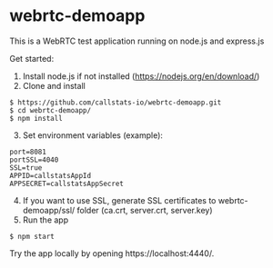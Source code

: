 # webrtc-demoapp

This is a WebRTC test application running on node.js and express.js


Get started:

1. Install node.js if not installed (https://nodejs.org/en/download/)
2. Clone and install
```
$ https://github.com/callstats-io/webrtc-demoapp.git
$ cd webrtc-demoapp/
$ npm install
```
3. Set environment variables (example):
```
port=8081
portSSL=4040
SSL=true
APPID=callstatsAppId
APPSECRET=callstatsAppSecret
```
4. If you want to use SSL, generate SSL certificates to webrtc-demoapp/ssl/ folder (ca.crt, server.crt, server.key)
5. Run the app
```
$ npm start
```
  Try the app locally by opening https://localhost:4440/.
